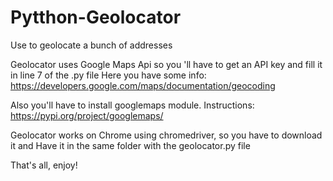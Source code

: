 # Pytthon-Geolocator
Use to geolocate a bunch of addresses

Geolocator uses Google Maps Api so you 'll have to get an API key and fill it in line 7 of the .py file
Here you have some info: https://developers.google.com/maps/documentation/geocoding

Also you'll have to install googlemaps module.
Instructions: https://pypi.org/project/googlemaps/

Geolocator works on Chrome using chromedriver, so you have to download it and **<Important>** Have it in the same folder with the geolocator.py file **</Important>**

That's all, enjoy!
